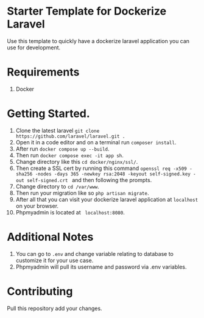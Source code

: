# Starter Template for Dockerize Laravel
Use this template to quickly have a dockerize laravel application you can use for development. 

# Requirements
1. Docker

# Getting Started.
1. Clone the latest laravel ``git clone https://github.com/laravel/laravel.git . ``
2. Open it in a code editor and on a terminal run `` composer install ``.
3. After run `` docker compose up --build ``.
4. Then run `` docker compose exec -it app sh ``.
5. Change directory like this `` cd docker/nginx/ssl/ ``.
6. Then create a SSL cert by running this command ``openssl req -x509 -sha256 -nodes -days 365 -newkey rsa:2048 -keyout self-signed.key -out self-signed.crt `` and then following the prompts.
7. Change directory to `` cd /var/www ``.
8. Then run your migration like so `` php artisan migrate ``.
9. After all that you can visit your dockerize laravel application at `` localhost `` on your browser.
10. Phpmyadmin is located at `` localhost:8080``.

# Additional Notes
1. You can go to `` .env `` and change variable relating to database to customize it for your use case.
2. Phpmyadmin will pull its username and password via .env variables.

# Contributing
Pull this repository add your changes.
